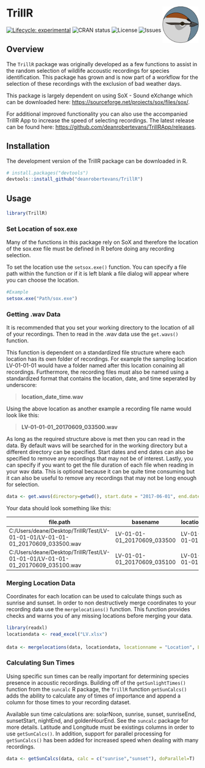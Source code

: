 # TrillR <img src="images/CHSPICO.svg" align="right" width="95" height="95"/>

<!-- badges: start -->

[![Lifecycle:
experimental](https://img.shields.io/badge/lifecycle-experimental-orange.svg)](https://www.tidyverse.org/lifecycle/#experimental)
![CRAN
status](https://www.r-pkg.org/badges/version/TrillR)
![License](https://img.shields.io/github/license/deanrobertevans/TrillR)
![Issues](https://img.shields.io/github/issues/deanrobertevans/TrillR)

<!-- badges: end -->
## Overview
The ``TrillR`` package was originally developed as a few functions to assist in the random selection of wildlife accoustic recordings for species identification. This package has grown and is now part of a workflow for the selection of these recordings with the exclusion of bad weather days.

This package is largely dependent on using SoX - Sound eXchange which can be downloaded here: <https://sourceforge.net/projects/sox/files/sox/>. 

For additional improved functionality you can also use the accompanied TrillR App to increase the speed of selecting recordings. The latest release can be found here: <https://github.com/deanrobertevans/TrillRApp/releases>.

## Installation
The development version of the TrillR package can be downloaded in R.
```r
# install.packages("devtools")
devtools::install_github("deanrobertevans/TrillR")
```
## Usage

```r
library(TrillR)
```
### Set Location of sox.exe
Many of the functions in this package rely on SoX and therefore the location of the sox.exe file must be defined in R before doing any recording selection. 

To set the location use the  ``setsox.exe()`` function. You can specify a file path within the function or if it is left blank a file dialog will appear where you can choose the location.
```r
#Example
setsox.exe("Path/sox.exe")
```
### Getting .wav Data
It is recommended that you set your working directory to the location of all of your recordings. Then to read in the .wav data use the ``get.wavs()`` function.

This function is dependent on a standardized file structure where each location has its own folder of recordings. For example the sampling location LV-01-01-01 would have a folder named after this location conaining all recordings. Furthermore, the recording files must also be named using a standardized format that contains the location, date, and time seperated by underscore:
> **location_date_time.wav**

 Using the above location as another example a recording file name would look like this: 
 >**LV-01-01-01_20170609_033500.wav**

As long as the required structure above is met then you can read in the data. By default wavs will be searched for in the working directory but a different directory can be specified. Start dates and end dates can also be specified to remove any recordings that may not be of interest. Lastly, you can specify if you want to get the file duration of each file when reading in your wav data. This is optional because it can be quite time consuming but it can also be useful to remove any recordings that may not be long enough for selection.

```r
data <- get.wavs(directory=getwd(), start.date = "2017-06-01", end.date = "2017-06-30", getDuration=T)
```
Your data should look something like this:

| file.path                                                                      | basename                    | location    | datetime        | JDay | file.duration |
|--------------------------------------------------------------------------------|-----------------------------|-------------|-----------------|------|---------------|
| C:/Users/deane/Desktop/TrillR/Test/LV-01-01-01/LV-01-01-01_20170609_033500.wav | LV-01-01-01_20170609_033500 | LV-01-01-01 | 2017-06-09 3:35 | 160  | 600           |
| C:/Users/deane/Desktop/TrillR/Test/LV-01-01-01/LV-01-01-01_20170609_035100.wav | LV-01-01-01_20170609_035100 | LV-01-01-01 | 2017-06-09 3:51 | 160  | 600           |

### Merging Location Data
Coordinates for each location can be used to calculate things such as sunrise and sunset. In order to non destructively merge coordinates to your recording data use the `mergelocations()` function. This function provides checks and warns you of any missing locations before merging your data.

```r
library(readxl)
locationdata <- read_excel("LV.xlsx")

data <- mergelocations(data, locationdata, locationname = "Location", Latitude="Latitude", Longitude="Longitude")
```
### Calculating Sun Times
Using specific sun times can be really important for determining species presence in acoustic recordings. Building off of the `getSunlightTimes()` function from the `suncalc` R package, the `TrillR` function `getSunCalcs()` adds the ability to calculate any of times of importance and append a column for those times to your recording dataset. 

Available sun time calculations are: solarNoon, sunrise, sunset, sunriseEnd, sunsetStart, nightEnd, and goldenHourEnd. See the `suncalc` package for more details. Latitude and Longitude must be existings columns in order to use `getSunCalcs()`. In addition, support for parallel processing for `getSunCalcs()` has been added for increased speed when dealing with many recordings. 

```r
data <- getSunCalcs(data, calc = c("sunrise","sunset"), doParallel=T)
```

